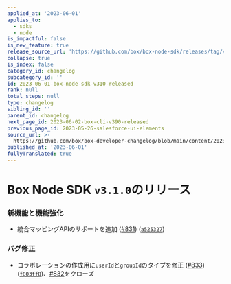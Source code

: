 ```yaml
---
applied_at: '2023-06-01'
applies_to:
  - sdks
  - node
is_impactful: false
is_new_feature: true
release_source_url: 'https://github.com/box/box-node-sdk/releases/tag/v3.1.0'
collapse: true
is_index: false
category_id: changelog
subcategory_id: ''
id: 2023-06-01-box-node-sdk-v310-released
rank: null
total_steps: null
type: changelog
sibling_id: ''
parent_id: changelog
next_page_id: 2023-06-02-box-cli-v390-released
previous_page_id: 2023-05-26-salesforce-ui-elements
source_url: >-
  https://github.com/box/box-developer-changelog/blob/main/content/2023/06-01-box-node-sdk-v310-released.md
published_at: '2023-06-01'
fullyTranslated: true
---
```

# Box Node SDK `v3.1.0`のリリース

### 新機能と機能強化

* 統合マッピングAPIのサポートを追加 ([#831][1]) ([`a525327`][2])

### バグ修正

* コラボレーションの作成用に`userId`と`groupId`のタイプを修正 ([#833][3]) ([`f803ff8`][4])、[#832][5]をクローズ

[1]: https://github.com/box/box-node-sdk/issues/831

[2]: https://github.com/box/box-node-sdk/commit/a525327c1362628a0ffdb36cb4bf3346ca0e0153

[3]: https://github.com/box/box-node-sdk/issues/833

[4]: https://github.com/box/box-node-sdk/commit/f803ff82330fd78a8dc4875452a21aab54686b2e

[5]: https://github.com/box/box-node-sdk/issues/832
